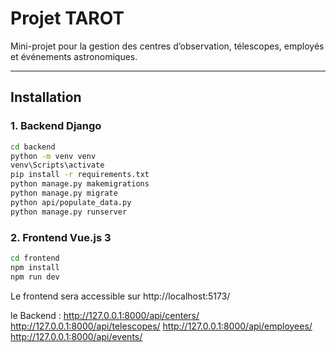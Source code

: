 # Projet TAROT

Mini-projet pour la gestion des centres d’observation, télescopes, employés et événements astronomiques.

---

## Installation

### 1. Backend Django

```bash
cd backend
python -m venv venv
venv\Scripts\activate
pip install -r requirements.txt
python manage.py makemigrations
python manage.py migrate
python api/populate_data.py
python manage.py runserver
```
### 2. Frontend Vue.js 3

```bash
cd frontend
npm install
npm run dev
```

Le frontend sera accessible sur http://localhost:5173/

le Backend :
  http://127.0.0.1:8000/api/centers/
  http://127.0.0.1:8000/api/telescopes/
  http://127.0.0.1:8000/api/employees/
  http://127.0.0.1:8000/api/events/
